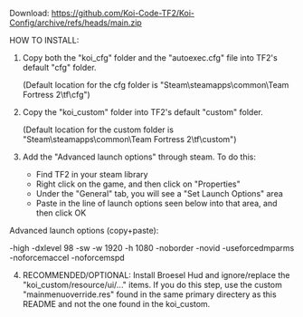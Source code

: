 Download: https://github.com/Koi-Code-TF2/Koi-Config/archive/refs/heads/main.zip

HOW TO INSTALL:
1. Copy both the "koi_cfg" folder and the "autoexec.cfg" file into TF2's default "cfg" folder. 

   (Default location for the cfg folder is "Steam\steamapps\common\Team Fortress 2\tf\cfg")

2. Copy the "koi_custom" folder into TF2's default "custom" folder. 

   (Default location for the custom folder is "Steam\steamapps\common\Team Fortress 2\tf\custom")

3. Add the "Advanced launch options" through steam. To do this:
   - Find TF2 in your steam library
   - Right click on the game, and then click on "Properties"
   - Under the "General" tab, you will see a "Set Launch Options" area
   - Paste in the line of launch options seen below into that area, and then click OK

  Advanced launch options (copy+paste):
  
  -high -dxlevel 98 -sw -w 1920 -h 1080 -noborder -novid -useforcedmparms -noforcemaccel -noforcemspd

4. RECOMMENDED/OPTIONAL: Install Broesel Hud and ignore/replace the "koi_custom/resource/ui/..." items. If you do this step, use the custom "mainmenuoverride.res" found in the same primary directery as this README and not the one found in the koi_custom.
